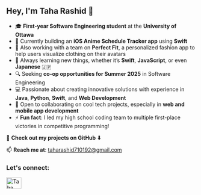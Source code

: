 <!--
**TheBossT910/TheBossT910** is a ✨ _special_ ✨ repository because its `README.md` (this file) appears on your GitHub profile.

Here are some ideas to get you started:

- 🔭 I’m currently working on ...
- 🌱 I’m currently learning ...
- 👯 I’m looking to collaborate on ...
- 🤔 I’m looking for help with ...
- 💬 Ask me about ...
- 📫 How to reach me: ...
- 😄 Pronouns: ...
- ⚡ Fun fact: ...
-->

<h2>Hey, I'm Taha Rashid 👋</h2>

- 🎓 **First-year Software Engineering student** at the **University of Ottawa**
- 🚀 Currently building an **iOS Anime Schedule Tracker app** using **Swift**
- 👗 Also working with a team on **Perfect Fit**, a personalized fashion app to help users visualize clothing on their avatars
- 🌱 Always learning new things, whether it’s **Swift**, **JavaScript**, or even **Japanese** 🇯🇵
- 🔍 Seeking **co-op opportunities for Summer 2025** in Software Engineering
- 💻 Passionate about creating innovative solutions with experience in **Java**, **Python**, **Swift**, and **Web Development**
- 🤝 Open to collaborating on cool tech projects, especially in **web and mobile app development**
- ⚡ **Fun fact**: I led my high school coding team to multiple first-place victories in competitive programming!

🔗 **Check out my projects on GitHub ⬇**

📫 **Reach me at**: taharashid710192@gmail.com

<h3 align="left">Let's connect:</h3>
<p align="left">
<a href="https://www.linkedin.com/in/taha-rashid192" target="blank"><img align="center" src="https://raw.githubusercontent.com/rahuldkjain/github-profile-readme-generator/master/src/images/icons/Social/linked-in-alt.svg" alt="Taha Rashid LinkedIn" height="30" width="40" /></a>
</p>

